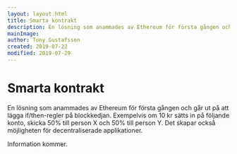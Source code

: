 ```yaml
---
layout: layout.html
title: Smarta kontrakt
description: En lösning som anammades av Ethereum för första gången och går ut på att lägga if/then-regler på blockkedjan. Exempelvis om 10 kr sätts in på följande konto, skicka 50% till person X och 50% till person Y.
mainImage:
author: Tony Gustafsson
created: 2019-07-22
modified: 2019-07-29
---
```


# Smarta kontrakt

En lösning som anammades av Ethereum för första gången och går ut på att lägga if/then-regler på blockkedjan. Exempelvis om 10 kr sätts in på följande konto, skicka 50% till person X och 50% till person Y. Det skapar också möjligheten för decentraliserade applikationer.

Information kommer.
